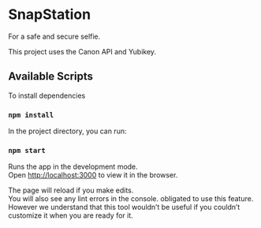 # SnapStation

For a safe and secure selfie. 

This project uses the Canon API and Yubikey.

## Available Scripts

To install dependencies

### `npm install`

In the project directory, you can run:

### `npm start`

Runs the app in the development mode.<br>
Open [http://localhost:3000](http://localhost:3000) to view it in the browser.

The page will reload if you make edits.<br>
You will also see any lint errors in the console.
obligated to use this feature. However we understand that this tool wouldn’t be useful if you couldn’t customize it when you are ready for it.
